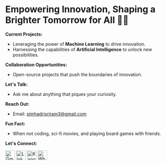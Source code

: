 # Empowering Innovation, Shaping a Brighter Tomorrow for All 🚀🌟

**Current Projects:**
* Leveraging the power of **Machine Learning** to drive innovation.
* Harnessing the capabilities of **Artificial Intelligence** to unlock new possibilities.

**Collaboration Opportunities:**
* Open-source projects that push the boundaries of innovation.

**Let's Talk:**
* Ask me about anything that piques your curiosity.

**Reach Out:**
* Email: simhadrisriram3@gmail.com

**Fun Fact:**
* When not coding, sci-fi movies, and playing board games with friends.


  

**Let's Connect:**

[<img src="https://i.imgur.com/5XIhUFu.jpg" alt="Gmail" width="30" height="30">](mailto:simhadrisriram3@gmail.com)
[<img src="https://i.imgur.com/11EcdHo.png" alt="LinkedIn" width="30" height="30">](https://www.linkedin.com/in/simhadrisriram)
[<img src="https://i.imgur.com/Z0afb59.png" alt="Kaggle" width="30" height="30">](https://www.kaggle.com/sriramsimhadri)
[<img src="https://i.imgur.com/GmKd5mN.jpg" alt="WhatsApp" width="30" height="30">](https://api.whatsapp.com/send?phone=9110779855)
